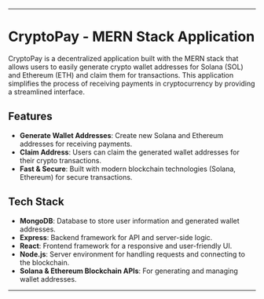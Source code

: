 
---

# CryptoPay - MERN Stack Application

CryptoPay is a decentralized application built with the MERN stack that allows users to easily generate crypto wallet addresses for Solana (SOL) and Ethereum (ETH) and claim them for transactions. This application simplifies the process of receiving payments in cryptocurrency by providing a streamlined interface.

## Features

- **Generate Wallet Addresses**: Create new Solana and Ethereum addresses for receiving payments.
- **Claim Address**: Users can claim the generated wallet addresses for their crypto transactions.
- **Fast & Secure**: Built with modern blockchain technologies (Solana, Ethereum) for secure transactions.

## Tech Stack

- **MongoDB**: Database to store user information and generated wallet addresses.
- **Express**: Backend framework for API and server-side logic.
- **React**: Frontend framework for a responsive and user-friendly UI.
- **Node.js**: Server environment for handling requests and connecting to the blockchain.
- **Solana & Ethereum Blockchain APIs**: For generating and managing wallet addresses.

---

